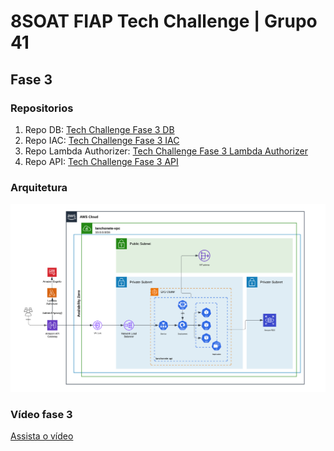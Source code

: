 # 8SOAT FIAP Tech Challenge | Grupo 41
<!--

**Here are some ideas to get you started:**

🙋‍♀️ A short introduction - what is your organization all about?
🌈 Contribution guidelines - how can the community get involved?
👩‍💻 Useful resources - where can the community find your docs? Is there anything else the community should know?
🍿 Fun facts - what does your team eat for breakfast?
🧙 Remember, you can do mighty things with the power of [Markdown](https://docs.github.com/github/writing-on-github/getting-started-with-writing-and-formatting-on-github/basic-writing-and-formatting-syntax)
-->

## Fase 3
### Repositorios
1. Repo DB: [Tech Challenge Fase 3 DB](https://github.com/8SOAT-GRUPO-41/tech-challenge-fase-3-db)
2. Repo IAC: [Tech Challenge Fase 3 IAC](https://github.com/8SOAT-GRUPO-41/tech-challenge-fase-3-iac)
3. Repo Lambda Authorizer: [Tech Challenge Fase 3 Lambda Authorizer](https://github.com/8SOAT-GRUPO-41/tech-challenge-fase-3-lambda)
4. Repo API: [Tech Challenge Fase 3 API](https://github.com/8SOAT-GRUPO-41/tech-challenge-fase-3-api)

### Arquitetura
![Architecture](architecture.png)

### Vídeo fase 3
[Assista o vídeo](https://youtu.be/KqPtQx3bTxE)
